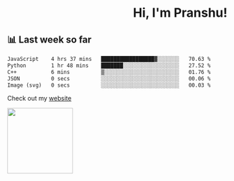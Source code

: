 <div align="right" >
   
   <H1>Hi, I'm Pranshu!</H1>

</div>

## 📊 Last week so far
<!--START_SECTION:waka-->

```txt
JavaScript    4 hrs 37 mins   █████████████████▓░░░░░░░   70.63 %
Python        1 hr 48 mins    ███████░░░░░░░░░░░░░░░░░░   27.52 %
C++           6 mins          ▒░░░░░░░░░░░░░░░░░░░░░░░░   01.76 %
JSON          0 secs          ░░░░░░░░░░░░░░░░░░░░░░░░░   00.06 %
Image (svg)   0 secs          ░░░░░░░░░░░░░░░░░░░░░░░░░   00.03 %
```

<!--END_SECTION:waka-->

Check out my [website](https://pranshu05.vercel.app)

<img align="left" width="150" src="https://user-images.githubusercontent.com/70943732/209951571-93b7afe5-f523-4683-b725-5d94b287e94e.png">

